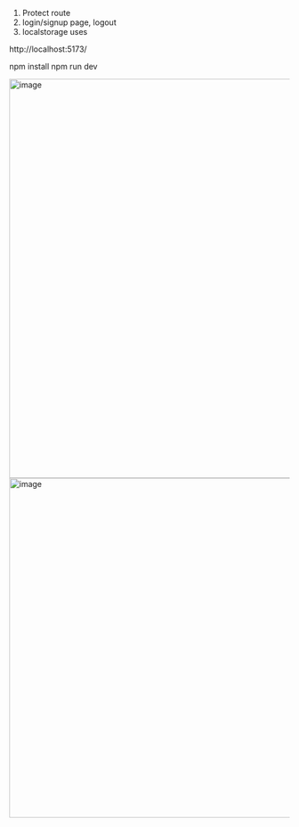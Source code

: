 1. Protect route
2. login/signup page, logout
3. localstorage uses

http://localhost:5173/

npm install
npm run dev

<img width="716" alt="image" src="https://github.com/user-attachments/assets/8b48e5cb-33f5-4349-b121-2c2c5f076fa2" />
<img width="609" alt="image" src="https://github.com/user-attachments/assets/3425f242-9ebe-40ae-a361-c5ecd3cdff3c" />

